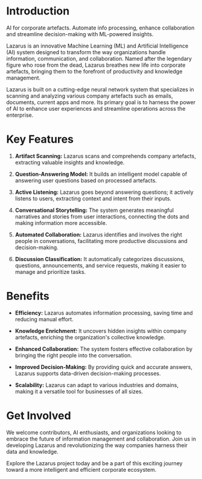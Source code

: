 # Introduction

AI for corporate artefacts. Automate info processing, enhance collaboration and streamline decision-making with ML-powered insights.

Lazarus is an innovative Machine Learning (ML) and Artificial Intelligence (AI) system designed to transform the way organizations handle information, communication, and collaboration. Named after the legendary figure who rose from the dead, Lazarus breathes new life into corporate artefacts, bringing them to the forefront of productivity and knowledge management.

Lazarus is built on a cutting-edge neural network system that specializes in scanning and analyzing various company artefacts such as emails, documents, current apps and more. Its primary goal is to harness the power of AI to enhance user experiences and streamline operations across the enterprise.

# Key Features

1. **Artifact Scanning:** Lazarus scans and comprehends company artefacts, extracting valuable insights and knowledge.

2. **Question-Answering Model:** It builds an intelligent model capable of answering user questions based on processed artefacts.

3. **Active Listening:** Lazarus goes beyond answering questions; it actively listens to users, extracting context and intent from their inputs.

4. **Conversational Storytelling:** The system generates meaningful narratives and stories from user interactions, connecting the dots and making information more accessible.

5. **Automated Collaboration:** Lazarus identifies and involves the right people in conversations, facilitating more productive discussions and decision-making.

6. **Discussion Classification:** It automatically categorizes discussions, questions, announcements, and service requests, making it easier to manage and prioritize tasks.

# Benefits

- **Efficiency:** Lazarus automates information processing, saving time and reducing manual effort.

- **Knowledge Enrichment:** It uncovers hidden insights within company artefacts, enriching the organization's collective knowledge.

- **Enhanced Collaboration:** The system fosters effective collaboration by bringing the right people into the conversation.

- **Improved Decision-Making:** By providing quick and accurate answers, Lazarus supports data-driven decision-making processes.

- **Scalability:** Lazarus can adapt to various industries and domains, making it a versatile tool for businesses of all sizes.

# Get Involved

We welcome contributors, AI enthusiasts, and organizations looking to embrace the future of information management and collaboration. Join us in developing Lazarus and revolutionizing the way companies harness their data and knowledge.

Explore the Lazarus project today and be a part of this exciting journey toward a more intelligent and efficient corporate ecosystem.
